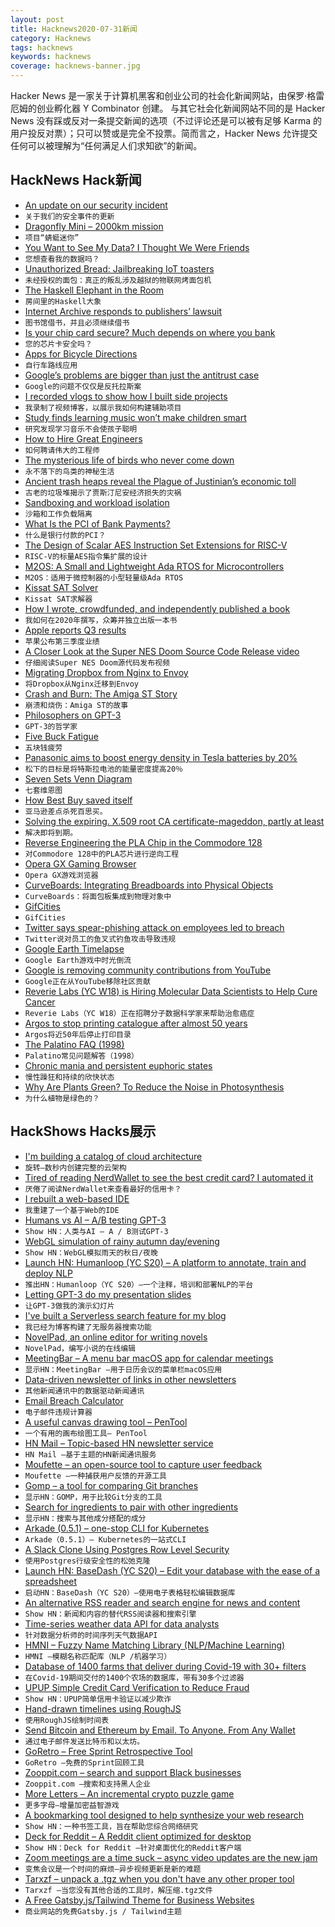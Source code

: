 ```yaml
---
layout: post
title: Hacknews2020-07-31新闻
category: Hacknews
tags: hacknews
keywords: hacknews
coverage: hacknews-banner.jpg
---
```


Hacker News 是一家关于计算机黑客和创业公司的社会化新闻网站，由保罗·格雷厄姆的创业孵化器 Y Combinator 创建。
与其它社会化新闻网站不同的是 Hacker News 没有踩或反对一条提交新闻的选项（不过评论还是可以被有足够 Karma 的用户投反对票）；只可以赞或是完全不投票。简而言之，Hacker News 允许提交任何可以被理解为“任何满足人们求知欲”的新闻。

## HackNews Hack新闻


- [An update on our security incident](https://blog.twitter.com/en_us/topics/company/2020/an-update-on-our-security-incident.html)
- `关于我们的安全事件的更新`
- [Dragonfly Mini – 2000km mission](https://blog.stratiteq.com/dragonfly-mini-2000km-mission)
- `项目“蜻蜓迷你”`
- [You Want to See My Data? I Thought We Were Friends](http://nautil.us/blog/you-want-to-see-my-data-i-thought-we-were-friends)
- `您想查看我的数据吗？`
- [Unauthorized Bread: Jailbreaking IoT toasters](https://arstechnica.com/gaming/2020/01/unauthorized-bread-a-near-future-tale-of-refugees-and-sinister-iot-appliances/)
- `未经授权的面包：真正的叛乱涉及越狱的物联网烤面包机`
- [The Haskell Elephant in the Room](https://www.stephendiehl.com/posts/crypto.html)
- `房间里的Haskell大象`
- [Internet Archive responds to publishers’ lawsuit](https://blog.archive.org/2020/07/29/internet-archive-responds-to-publishers-lawsuit/)
- `图书馆借书，并且必须继续借书`
- [Is your chip card secure? Much depends on where you bank](https://krebsonsecurity.com/2020/07/is-your-chip-card-secure-much-depends-on-where-you-bank/)
- `您的芯片卡安全吗？`
- [Apps for Bicycle Directions](https://jakecoppinger.blog/articles/the-best-apps-for-bicycle-directions-2020/)
- `自行车路线应用`
- [Google’s problems are bigger than just the antitrust case](https://www.economist.com/briefing/2020/07/30/googles-problems-are-bigger-than-just-the-antitrust-case)
- `Google的问题不仅仅是反托拉斯案`
- [I recorded vlogs to show how I built side projects](https://indielog.com/user/damon)
- `我录制了视频博客，以展示我如何构建辅助项目`
- [Study finds learning music won’t make children smart](https://www.thenational.ae/arts-culture/music/put-down-the-banjo-timmy-study-finds-learning-music-won-t-make-children-smart-1.1055974)
- `研究发现学习音乐不会使孩子聪明`
- [How to Hire Great Engineers](https://autoiterative.com/blog/posts/how-to-hire-great-engineers/)
- `如何聘请伟大的工程师`
- [The mysterious life of birds who never come down](https://www.nytimes.com/2020/07/29/magazine/vesper-flights.html)
- `永不落下的鸟类的神秘生活`
- [Ancient trash heaps reveal the Plague of Justinian’s economic toll](https://arstechnica.com/science/2020/07/ancient-trash-heaps-reveal-the-plague-of-justinians-economic-toll/)
- `古老的垃圾堆揭示了贾斯汀尼安经济损失的灾祸`
- [Sandboxing and workload isolation](https://fly.io/blog/sandboxing-and-workload-isolation/)
- `沙箱和工作负载隔离`
- [What Is the PCI of Bank Payments?](https://www.moderntreasury.com/journal/what-is-the-pci-of-bank-payments)
- `什么是银行付款的PCI？`
- [The Design of Scalar AES Instruction Set Extensions for RISC-V](https://eprint.iacr.org/2020/930)
- `RISC-V的标量AES指令集扩展的设计`
- [M2OS: A Small and Lightweight Ada RTOS for Microcontrollers](https://m2os.unican.es/)
- `M2OS：适用于微控制器的小型轻量级Ada RTOS`
- [Kissat SAT Solver](http://fmv.jku.at/kissat/)
- `Kissat SAT求解器`
- [How I wrote, crowdfunded, and independently published a book](https://www.blakeboles.com/2020/07/book-story/)
- `我如何在2020年撰写，众筹并独立出版一本书`
- [Apple reports Q3 results](https://www.apple.com/newsroom/2020/07/apple-reports-third-quarter-results/)
- `苹果公布第三季度业绩`
- [A Closer Look at the Super NES Doom Source Code Release video](https://www.youtube.com/watch?v=JqP3ZzWiul0)
- `仔细阅读Super NES Doom源代码发布视频`
- [Migrating Dropbox from Nginx to Envoy](https://dropbox.tech/infrastructure/how-we-migrated-dropbox-from-nginx-to-envoy)
- `将Dropbox从Nginx迁移到Envoy`
- [Crash and Burn: The Amiga ST Story](https://thedorkweb.substack.com/p/crash-and-burn-the-amiga-st-story)
- `崩溃和烧伤：Amiga ST的故事`
- [Philosophers on GPT-3](http://dailynous.com/2020/07/30/philosophers-gpt-3/)
- `GPT-3的哲学家`
- [Five Buck Fatigue](https://underjord.io/five-buck-fatigue.html)
- `五块钱疲劳`
- [Panasonic aims to boost energy density in Tesla batteries by 20%](https://www.reuters.com/article/us-panasonic-tesla-exclusive/exclusive-panasonic-aims-to-boost-energy-density-in-tesla-batteries-by-20-executive-idUSKCN24V1GB)
- `松下的目标是将特斯拉电池的能量密度提高20％`
- [Seven Sets Venn Diagram](http://moebio.com/research/sevensets/)
- `七套维恩图`
- [How Best Buy saved itself](https://www.inc.com/justin-bariso/amazon-almost-killed-best-buy-then-best-buy-did-something-completely-brilliant.html)
- `亚马逊差点杀死百思买。`
- [Solving the expiring. X.509 root CA certificate-mageddon, partly at least](https://blog.apnic.net/2020/07/30/solving-the-expiring-root-ca-certificate-mageddon-partly-at-least/)
- `解决即将到期。 `
- [Reverse Engineering the PLA Chip in the Commodore 128](https://c128.se/posts/silicon-adventures/)
- `对Commodore 128中的PLA芯片进行逆向工程`
- [Opera GX Gaming Browser](https://www.opera.com/lp/gx-light)
- `Opera GX游戏浏览器`
- [CurveBoards: Integrating Breadboards into Physical Objects](https://hcie.csail.mit.edu/research/curveboard/curveboard.html)
- `CurveBoards：将面包板集成到物理对象中`
- [GifCities](https://gifcities.org/)
- `GifCities`
- [Twitter says spear-phishing attack on employees led to breach](https://www.reuters.com/article/us-twitter-cyber/twitter-says-spear-phishing-attack-on-employees-led-to-breach-idUSKCN24W089)
- `Twitter说对员工的鱼叉式钓鱼攻击导致违规`
- [Google Earth Timelapse](https://earthengine.google.com/timelapse/)
- `Google Earth游戏中时光倒流`
- [Google is removing community contributions from YouTube](https://support.google.com/youtube/answer/6052538)
- `Google正在从YouTube移除社区贡献`
- [Reverie Labs (YC W18) is Hiring Molecular Data Scientists to Help Cure Cancer](https://www.reverielabs.com/careers)
- `Reverie Labs（YC W18）正在招聘分子数据科学家来帮助治愈癌症`
- [Argos to stop printing catalogue after almost 50 years](https://www.theguardian.com/business/2020/jul/30/argos-to-stop-printing-catalogue-after-almost-50-years)
- `Argos将近50年后停止打印目录`
- [The Palatino FAQ (1998)](https://web.archive.org/web/19990202052926/http://www.mindspring.com/~fez/palatino/palfaq1.0.txt)
- `Palatino常见问题解答（1998）`
- [Chronic mania and persistent euphoric states](https://srconstantin.github.io/2020/07/29/chronic-mania.html)
- `慢性躁狂和持续的欣快状态`
- [Why Are Plants Green? To Reduce the Noise in Photosynthesis](https://www.quantamagazine.org/why-are-plants-green-to-reduce-the-noise-in-photosynthesis-20200730/)
- `为什么植物是绿色的？`


## HackShows Hacks展示

- [ I'm building a catalog of cloud architecture](https://getrevolv.com)
- `旋转–数秒内创建完整的云架构`
- [ Tired of reading NerdWallet to see the best credit card? I automated it](https://savewithtrove.com/)
- `厌倦了阅读NerdWallet来查看最好的信用卡？`
- [ I rebuilt a web-based IDE](https://www.atheos.io/)
- `我重建了一个基于Web的IDE`
- [ Humans vs AI – A/B testing GPT-3](https://vwo.com/ab-testing-openai-gpt-3/)
- `Show HN：人类与AI – A / B测试GPT-3`
- [ WebGL simulation of rainy autumn day/evening](https://pluvoir.netlify.app/index.html)
- `Show HN：WebGL模拟雨天的秋日/夜晚`
- [Launch HN: Humanloop (YC S20) – A platform to annotate, train and deploy NLP](item?id=23987353)
- `推出HN：Humanloop（YC S20）–一个注释，培训和部署NLP的平台`
- [ Letting GPT-3 do my presentation slides](https://twitter.com/nutanc/status/1288517555754110977)
- `让GPT-3做我的演示幻灯片`
- [ I've built a Serverless search feature for my blog](https://www.morling.dev/blog/how-i-built-a-serverless-search-for-my-blog/)
- `我已经为博客构建了无服务器搜索功能`
- [ NovelPad, an online editor for writing novels](https://novelpad.co)
- `NovelPad，编写小说的在线编辑`
- [ MeetingBar – A menu bar macOS app for calendar meetings](https://github.com/leits/MeetingBar)
- `显示HN：MeetingBar –用于日历会议的菜单栏macOS应用`
- [ Data-driven newsletter of links in other newsletters](https://tinyletter.com/codenberg)
- `其他新闻通讯中的数据驱动新闻通讯`
- [ Email Breach Calculator](https://breachcalculator.metomic.io/)
- `电子邮件违规计算器`
- [ A useful canvas drawing tool – PenTool](https://github.com/mengshukeji/PenTool)
- `一个有用的画布绘图工具– PenTool`
- [ HN Mail – Topic-based HN newsletter service](https://hnmail.io/)
- `HN Mail –基于主题的HN新闻通讯服务`
- [ Moufette – an open-source tool to capture user feedback](https://github.com/moufette-tools/moufette)
- `Moufette –一种捕获用户反馈的开源工具`
- [ Gomp – a tool for comparing Git branches](https://github.com/MarkForged/GOMP)
- `显示HN：GOMP，用于比较Git分支的工具`
- [ Search for ingredients to pair with other ingredients](https://www.kulinarian.com/flavor-pairings/)
- `显示HN：搜索与其他成分搭配的成分`
- [ Arkade (0.5.1) – one-stop CLI for Kubernetes](https://github.com/alexellis/arkade/releases/tag/0.5.1)
- `Arkade（0.5.1）– Kubernetes的一站式CLI`
- [ A Slack Clone Using Postgres Row Level Security](https://github.com/supabase/supabase/blob/master/examples/slack-clone/README.md)
- `使用Postgres行级安全性的松弛克隆`
- [Launch HN: BaseDash (YC S20) – Edit your database with the ease of a spreadsheet](item?id=23999124)
- `启动HN：BaseDash（YC S20）–使用电子表格轻松编辑数据库`
- [ An alternative RSS reader and search engine for news and content](https://newsandrumors.com/)
- `Show HN：新闻和内容的替代RSS阅读器和搜索引擎`
- [ Time-series weather data API for data analysts](https://oikolab.com)
- `针对数据分析师的时间序列天气数据API`
- [ HMNI – Fuzzy Name Matching Library (NLP/Machine Learning)](https://github.com/Christopher-Thornton/hmni)
- `HMNI –模糊名称匹配库（NLP /机器学习）`
- [ Database of 1400 farms that deliver during Covid-19 with 30+ filters](https://farmsthataredelivering.com)
- `在Covid-19期间交付的1400个农场的数据库，带有30多个过滤器`
- [ UPUP Simple Credit Card Verification to Reduce Fraud](https://www.upupapp.io)
- `Show HN：UPUP简单信用卡验证以减少欺诈`
- [ Hand-drawn timelines using RoughJS](https://www.chronoflotimeline.com/blog/entry/hand-drawn-timelines-using-roughjs/)
- `使用RoughJS绘制时间表`
- [ Send Bitcoin and Ethereum by Email. To Anyone. From Any Wallet](https://chainsfr.com)
- `通过电子邮件发送比特币和以太坊。`
- [ GoRetro – Free Sprint Retrospective Tool](https://www.goretro.ai/)
- `GoRetro –免费的Sprint回顾工具`
- [ Zooppit.com – search and support Black businesses](item?id=24002444)
- `Zooppit.com –搜索和支持黑人企业`
- [ More Letters – An incremental crypto puzzle game](https://github.com/f-prime/MoreLetters)
- `更多字母–增量加密益智游戏`
- [ A bookmarking tool designed to help synthesize your web research](https://klobie.com)
- `Show HN：一种书签工具，旨在帮助您综合网络研究`
- [ Deck for Reddit – A Reddit client optimized for desktop](https://rdddeck.com)
- `Show HN：Deck for Reddit –针对桌面优化的Reddit客户端`
- [ Zoom meetings are a time suck – async video updates are the new jam](https://grapevine.team/launch)
- `变焦会议是一个时间的麻烦–异步视频更新是新的难题`
- [ Tarxzf – unpack a .tgz when you don't have any other proper tool](https://github.com/pharaujo/tarxzf)
- `Tarxzf –当您没有其他合适的工具时，解压缩.tgz文件`
- [ A Free Gatsby.js/Tailwind Theme for Business Websites](https://planflow.dev/free-themes)
- `商业网站的免费Gatsby.js / Tailwind主题`

